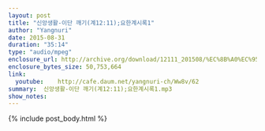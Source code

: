 ```yaml
---
layout: post
title: "신앙생활-이단 깨기(계12:11);요한계시록1"
author: "Yangnuri"
date: 2015-08-31
duration: "35:14"
type: "audio/mpeg"
enclosure_url: http://archive.org/download/12111_201508/%EC%8B%A0%EC%95%99%EC%83%9D%ED%99%9C-%EC%9D%B4%EB%8B%A8%20%EA%B9%A8%EA%B8%B0(%EA%B3%8412;11);%EC%9A%94%ED%95%9C%EA%B3%84%EC%8B%9C%EB%A1%9D1.mp3
enclosure_bytes_size: 50,753,664       
link:
  youtube:    http://cafe.daum.net/yangnuri-ch/Ww8v/62
summary:  신앙생활-이단 깨기(계12:11);요한계시록1.mp3
show_notes:
---
```

{% include post_body.html %}
